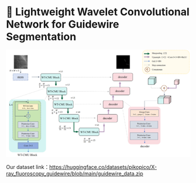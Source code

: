 # 🚀 **Lightweight Wavelet Convolutional Network for Guidewire Segmentation**



![image](https://github.com/pikopico/WT-CMUNeXt/blob/main/framework.png)


Our dataset link：https://huggingface.co/datasets/pikopico/X-ray_fluoroscopy_guidewire/blob/main/guidewire_data.zip

